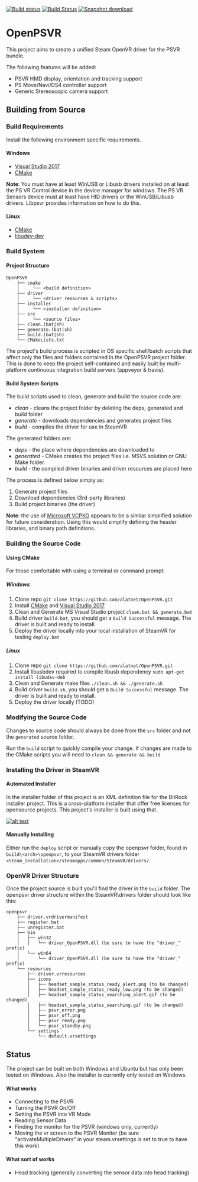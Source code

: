  [![Build status](https://ci.appveyor.com/api/projects/status/o78wh7jv4k5rim2k/branch/master?svg=true)](https://ci.appveyor.com/project/SuperEvenSteven/openpsvr) [![Build Status](https://travis-ci.org/SuperEvenSteven/OpenPSVR.svg?branch=master)](https://travis-ci.org/SuperEvenSteven/OpenPSVR) [![Snapshot download](https://img.shields.io/badge/download-snapshot-brightgreen.svg)](https://ci.appveyor.com/api/projects/SuperEvenSteven/openpsvr/artifacts/build/Win64/openpsvr/openpsvr-release.zip?branch=master&job=Environment%3A+arch%3DWin64%3B+Configuration%3A+Release)

# OpenPSVR
This project aims to create a unified Steam OpenVR driver for the PSVR bundle.
  
The following features will be added:
* PSVR HMD display, orientation and tracking support 
* PS Move/Navi/DS4 controller support
* Generic Stereoscopic camera support

## Building from Source
### Build Requirements
Install the following environment specific requirements.
#### Windows
- [Visual Studio 2017](https://www.visualstudio.com/vs/community/)
- [CMake](https://cmake.org/download/)
  
**Note**: You must have at least WinUSB or Libusb drivers installed on at least the PS VR Control device in the device manager for windows. The PS VR Sensors device must at least have HID drivers or the WinUSB/Libusb drivers. Libpsvr provides information on how to do this.

#### Linux
- [CMake](https://cmake.org/download/)
- [libudev-dev](https://packages.ubuntu.com/trusty/libudev-dev)

### Build System
#### Project Structure
```
OpenPSVR
    ├── cmake
    │     └── <build definition>
    ├── driver
    │     └── <driver resources & scripts>
    ├── installer
    │     └── <installer definition>
    ├── src
    │     └── <source files>
    ├── clean.(bat|sh)
    ├── generate.(bat|sh)
    ├── build.(bat|sh)
    └── CMakeLists.txt
```

The project's build process is scripted in OS specific shell/batch scripts that affect only the files and folders contained in the OpenPSVR project folder. This is done to keep the project self-contained and easily built by multi-platform continuous integration build servers (appveyor & travis).

#### Build System Scripts
The build scripts used to clean, generate and build the source code are:

* *clean* - cleans the project folder by deleting the deps, generated and build folder
* *generate* - downloads dependencies and generates project files
* *build* - compiles the driver for use in SteamVR

The generated folders are:

* *deps* - the place where dependencies are downloaded to
* *generated* - CMake creates the project files i.e. MSVS solution or GNU Make folder.
* *build* - the compiled driver binaries and driver resources are placed here

The process is defined below simply as:

1. Generate project files
2. Download dependencies (3rd-party libraries)
3. Build project binaries (the driver)

**Note**: the use of [Microsoft VCPKG](https://github.com/Microsoft/vcpkg) appears to be a similar simplified solution for future consideration. Using this would simplify defining the header libraries, and binary path definitions.

### Building the Source Code
#### Using CMake
For those comfortable with using a terminal or command prompt:
##### Windows
1. Clone repo `git clone https://github.com/alatnet/OpenPSVR.git`
2. Install [CMake](https://cmake.org/download/) and [Visual Studio 2017](https://www.visualstudio.com/vs/community/)
3. Clean and Generate MS Visual Studio project `clean.bat && generate.bat`
4. Build driver `build.bat`, you should get a `Build Successful` message. The driver is built and ready to install.
5. Deploy the driver locally into your local installation of SteamVR for testing `deploy.bat`

##### Linux
1. Clone repo `git clone https://github.com/alatnet/OpenPSVR.git`
2. Install libusbdev required to compile libusb dependency `sudo apt-get install libudev-deb`
3. Clean and Generate make files `./clean.sh && ./generate.sh`
4. Build driver `build.sh`, you should get a `Build Successful` message. The driver is built and ready to install.
5. Deploy the driver locally (TODO)

### Modifying the Source Code
Changes to source code should always be done from the `src` folder and not the `generated` source folder.
  
Run the `build` script to quickly compile your change. If changes are made to the CMake scripts you will need to `clean && generate && build`

### Installing the Driver in SteamVR
#### Automated Installer
In the installer folder of this project is an XML definition file for the BitRock installer project. This is a cross-platform installer that offer free licenses for opensource projects. This project's installer is built using that.

[![alt text][bitrock-logo]][bitrock-url]
#### Manually Installing
Either run the `deploy` script or manually copy the openpsvr folder, found in `build\<arch>\openpsvr`, to your SteamVR drivers folder `<Steam_installation>/steamapps/common/SteamVR/drivers/`.
### OpenVR Driver Structure
Once the project source is built you'll find the driver in the `build` folder. The openpsvr driver structure  within the SteamVR\drivers folder should look like this:
```
openpsvr
    ├── driver.vrdrivermanifest
    ├── register.bat
    ├── unregister.bat
    ├── bin
    │   ├── win32
    │   │   └── driver_OpenPSVR.dll (be sure to have the "driver_" prefix)
    │   └── win64
    │       └── driver_OpenPSVR.dll (be sure to have the "driver_" prefix)
    └── resources
        ├── driver.vrresources
        ├── icons
        │   ├── headset_sample_status_ready_alert.png (to be changed)
        │   ├── headset_sample_status_ready_low.png (to be changed)
        │   ├── headset_sample_status_searching_alert.gif (to be changed)
        │   ├── headset_sample_status_searching.gif (to be changed)
        │   ├── psvr_error.png
        │   ├── psvr_off.png
        │   ├── psvr_ready.png
        │   └── psvr_standby.png
        └── settings
            └── default.vrsettings
```

## Status
The project can be built on both Windows and Ubuntu but has only been tested on Windows. Also the installer is currently only tested on Windows.

#### What works
- Connecting to the PSVR
- Turning the PSVR On/Off
- Setting the PSVR into VR Mode
- Reading Sensor Data
- Finding the monitor for the PSVR (windows only, currently)
- Moving the vr screen to the PSVR Monitor (be sure "activateMultipleDrivers" in your steam.vrsettings is set to true to have this work)

#### What sort of works
- Head tracking (generally converting the sensor data into head tracking)

[bitrock-logo]:https://github.com/alatnet/OpenPSVR/blob/master/installer/installer-logo.png "BitRock Installer"
[bitrock-url]:http://bitrock.com
